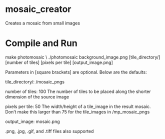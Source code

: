 # mosaic_creator
Creates a mosaic from small images

# Compile and Run
  make photomosaic \\
  ./photomosaic background_image.png [tile_directory/] [number of tiles] [pixels per tile] [output_image.png]
  
  Parameters in [square brackets] are optional. Below are the defaults:

  tile_directory/: /mosaic_pngs
  
  number of tiles: 100
    The number of tiles to be placed along the shorter dimension of the source image

  pixels per tile: 50
    The width/height of a tile_image in the result mosaic. Don’t make this larger than 75 for the tile_images in /mp_mosaic_pngs

output_image: mosaic.png

.png, .jpg, .gif, and .tiff files also supported
